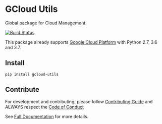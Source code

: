 # GCloud Utils

Global package for Cloud Management.

[![Build Status](https://travis-ci.org/globocom/gcloud-utils.svg?branch=master)](https://travis-ci.org/globocom/gcloud-utils)

This package already supports [Google Cloud Platform](https://cloud.google.com/) with Python 2.7, 3.6 and 3.7.

## Install

```
pip install gcloud-utils
```

## Contribute

For development and contributing, please follow [Contributing Guide](https://github.com/globocom/gcloud-utils/blob/master/CONTRIBUTING.md) and ALWAYS respect the [Code of Conduct](https://github.com/globocom/gcloud-utils/blob/master/CODE_OF_CONDUCT.md)


See [Full Documentation](https://gcloud-utils.readthedocs.io/en/latest/) for more details.

